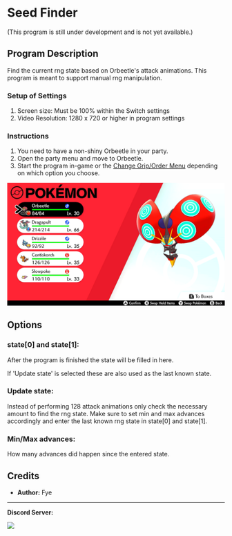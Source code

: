 # Seed Finder

(This program is still under development and is not yet available.)

## Program Description

Find the current rng state based on Orbeetle's attack animations. 
This program is meant to support manual rng manipulation.

### Setup of Settings

1. Screen size: Must be 100% within the Switch settings
2. Video Resolution: 1280 x 720 or higher in program settings

### Instructions

1. You need to have a non-shiny Orbeetle in your party.
2. Open the party menu and move to Orbeetle.
3. Start the program in-game or the [Change Grip/Order Menu](https://github.com/PokemonAutomation/Microcontroller/blob/master/Wiki/Programs/NintendoSwitch/ChangeGripOrderMenu.md) depending on which option you choose.

<img src="images/Seedfinder-0.png">

## Options

### state[0] and state[1]:

After the program is finished the state will be filled in here. 

If 'Update state' is selected these are also used as the last known state.

### Update state:

Instead of performing 128 attack animations only check the necessary amount to find the rng state.
Make sure to set min and max advances accordingly and enter the last known rng state in state[0] and state[1]. 

### Min/Max advances:

How many advances did happen since the entered state.


## Credits

- **Author:** Fye


<hr>

**Discord Server:** 

[<img src="https://canary.discordapp.com/api/guilds/695809740428673034/widget.png?style=banner2">](https://discord.gg/cQ4gWxN)




